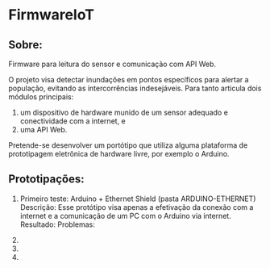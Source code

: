 # FirmwareIoT

## Sobre:

Firmware para leitura do sensor e comunicação com API Web. 

O projeto visa detectar inundações em pontos específicos para alertar a população, evitando as intercorrências indesejáveis. Para  tanto articula dois módulos principais:

1) um dispositivo de hardware munido de um sensor adequado e conectividade com a internet, e 
2) uma API Web.

Pretende-se desenvolver um portótipo que utiliza alguma plataforma de prototipagem eletrônica de hardware livre, por exemplo o Arduino. 

## Prototipações:

1) Primeiro teste: Arduino + Ethernet Shield (pasta ARDUINO-ETHERNET)
Descrição: Esse protótipo visa apenas a efetivação da conexão com a internet e a comunicação de um PC com o Arduino via internet.
Resultado:
Problemas:

2)

3)

4)



